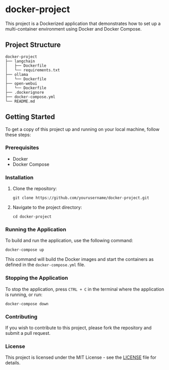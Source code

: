 # docker-project

This project is a Dockerized application that demonstrates how to set up a multi-container environment using Docker and Docker Compose.

## Project Structure

```
docker-project
├── langchain
│   ├── Dockerfile
│   └── requirements.txt
├── ollama
│   └── Dockerfile
├── open-webui
│   └── Dockerfile
├── .dockerignore
├── docker-compose.yml
└── README.md
```

## Getting Started

To get a copy of this project up and running on your local machine, follow these steps:

### Prerequisites

- Docker
- Docker Compose

### Installation

1. Clone the repository:
   ```
   git clone https://github.com/yourusername/docker-project.git
   ```
2. Navigate to the project directory:
   ```
   cd docker-project
   ```

### Running the Application

To build and run the application, use the following command:
```
docker-compose up
```

This command will build the Docker images and start the containers as defined in the `docker-compose.yml` file.

### Stopping the Application

To stop the application, press `CTRL + C` in the terminal where the application is running, or run:
```
docker-compose down
```

### Contributing

If you wish to contribute to this project, please fork the repository and submit a pull request.

### License

This project is licensed under the MIT License - see the [LICENSE](LICENSE) file for details.

